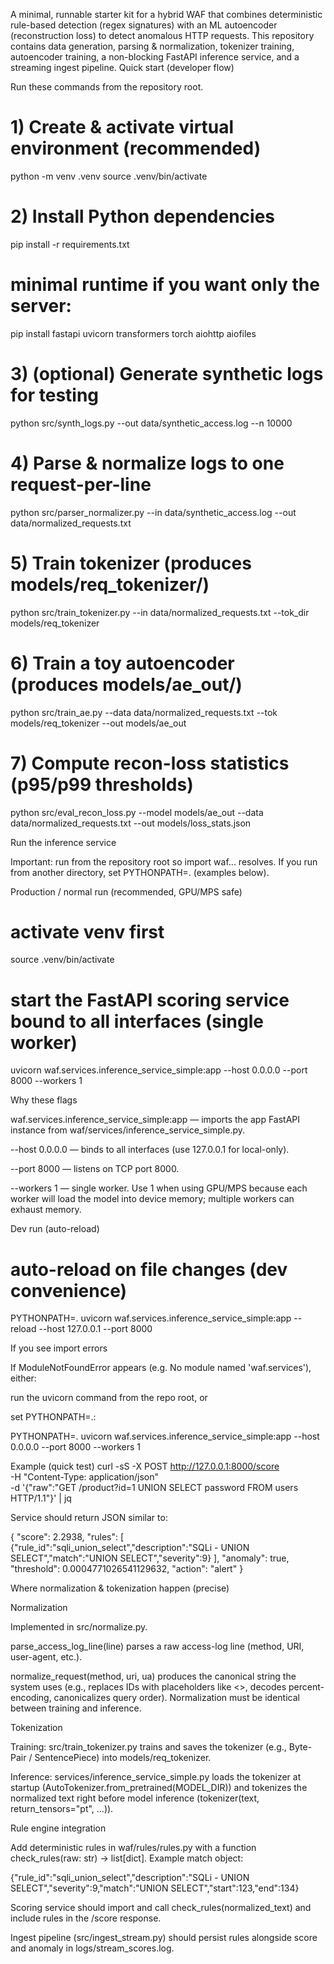 A minimal, runnable starter kit for a hybrid WAF that combines deterministic rule-based detection (regex signatures) with an ML autoencoder (reconstruction loss) to detect anomalous HTTP requests. This repository contains data generation, parsing & normalization, tokenizer training, autoencoder training, a non-blocking FastAPI inference service, and a streaming ingest pipeline.
Quick start (developer flow)

Run these commands from the repository root.

# 1) Create & activate virtual environment (recommended)
python -m venv .venv
source .venv/bin/activate

# 2) Install Python dependencies
pip install -r requirements.txt
# minimal runtime if you want only the server:
pip install fastapi uvicorn transformers torch aiohttp aiofiles

# 3) (optional) Generate synthetic logs for testing
python src/synth_logs.py --out data/synthetic_access.log --n 10000

# 4) Parse & normalize logs to one request-per-line
python src/parser_normalizer.py --in data/synthetic_access.log --out data/normalized_requests.txt

# 5) Train tokenizer (produces models/req_tokenizer/)
python src/train_tokenizer.py --in data/normalized_requests.txt --tok_dir models/req_tokenizer

# 6) Train a toy autoencoder (produces models/ae_out/)
python src/train_ae.py --data data/normalized_requests.txt --tok models/req_tokenizer --out models/ae_out

# 7) Compute recon-loss statistics (p95/p99 thresholds)
python src/eval_recon_loss.py --model models/ae_out --data data/normalized_requests.txt --out models/loss_stats.json

Run the inference service

Important: run from the repository root so import waf... resolves. If you run from another directory, set PYTHONPATH=. (examples below).

Production / normal run (recommended, GPU/MPS safe)
# activate venv first
source .venv/bin/activate

# start the FastAPI scoring service bound to all interfaces (single worker)
uvicorn waf.services.inference_service_simple:app --host 0.0.0.0 --port 8000 --workers 1


Why these flags

waf.services.inference_service_simple:app — imports the app FastAPI instance from waf/services/inference_service_simple.py.

--host 0.0.0.0 — binds to all interfaces (use 127.0.0.1 for local-only).

--port 8000 — listens on TCP port 8000.

--workers 1 — single worker. Use 1 when using GPU/MPS because each worker will load the model into device memory; multiple workers can exhaust memory.

Dev run (auto-reload)
# auto-reload on file changes (dev convenience)
PYTHONPATH=. uvicorn waf.services.inference_service_simple:app --reload --host 127.0.0.1 --port 8000

If you see import errors

If ModuleNotFoundError appears (e.g. No module named 'waf.services'), either:

run the uvicorn command from the repo root, or

set PYTHONPATH=.:

PYTHONPATH=. uvicorn waf.services.inference_service_simple:app --host 0.0.0.0 --port 8000 --workers 1

Example (quick test)
curl -sS -X POST http://127.0.0.1:8000/score \
  -H "Content-Type: application/json" \
  -d '{"raw":"GET /product?id=1 UNION SELECT password FROM users HTTP/1.1"}' | jq


Service should return JSON similar to:

{
  "score": 2.2938,
  "rules": [
    {"rule_id":"sqli_union_select","description":"SQLi - UNION SELECT","match":"UNION SELECT","severity":9}
  ],
  "anomaly": true,
  "threshold": 0.0004771026541129632,
  "action": "alert"
}

Where normalization & tokenization happen (precise)

Normalization

Implemented in src/normalize.py.

parse_access_log_line(line) parses a raw access-log line (method, URI, user-agent, etc.).

normalize_request(method, uri, ua) produces the canonical string the system uses (e.g., replaces IDs with placeholders like <<SYM>>, decodes percent-encoding, canonicalizes query order). Normalization must be identical between training and inference.

Tokenization

Training: src/train_tokenizer.py trains and saves the tokenizer (e.g., Byte-Pair / SentencePiece) into models/req_tokenizer.

Inference: services/inference_service_simple.py loads the tokenizer at startup (AutoTokenizer.from_pretrained(MODEL_DIR)) and tokenizes the normalized text right before model inference (tokenizer(text, return_tensors="pt", ...)).

Rule engine integration

Add deterministic rules in waf/rules/rules.py with a function check_rules(raw: str) -> list[dict]. Example match object:

{"rule_id":"sqli_union_select","description":"SQLi - UNION SELECT","severity":9,"match":"UNION SELECT","start":123,"end":134}


Scoring service should import and call check_rules(normalized_text) and include rules in the /score response.

Ingest pipeline (src/ingest_stream.py) should persist rules alongside score and anomaly in logs/stream_scores.log.